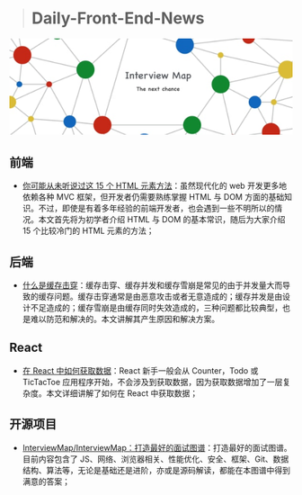 
> # Daily-Front-End-News

[![cover][img]][link]

[img]: https://github.com/fengshangwuqi/Daily-Front-End-News/blob/master/history/2018/07/22/InterviewMap.jpg "InterviewMap/InterviewMap：打造最好的面试图谱"
[link]: https://yuchengkai.cn/docs/zh/

## 前端

- [你可能从未听说过这 15 个 HTML 元素方法](http://t.cn/Rg1MPVU)：虽然现代化的 web 开发更多地依赖各种 MVC 框架，但开发者仍需要熟练掌握 HTML 与 DOM 方面的基础知识。不过，即使是有着多年经验的前端开发者，也会遇到一些不明所以的情况。本文首先将为初学者介绍 HTML 与 DOM 的基本常识，随后为大家介绍 15 个比较冷门的 HTML 元素的方法；

## 后端

- [什么是缓存击穿](http://t.cn/Rg1JNGB)：缓存击穿、缓存并发和缓存雪崩是常见的由于并发量大而导致的缓存问题。缓存击穿通常是由恶意攻击或者无意造成的；缓存并发是由设计不足造成的；缓存雪崩是由缓存同时失效造成的，三种问题都比较典型，也是难以防范和解决的。本文讲解其产生原因和解决方案。

## React

- [在 React 中如何获取数据](https://www.robinwieruch.de/react-fetching-data/)：React 新手一般会从 Counter，Todo 或 TicTacToe 应用程序开始，不会涉及到获取数据，因为获取数据增加了一层复杂度。本文详细讲解了如何在 React 中获取数据；

## 开源项目

- [InterviewMap/InterviewMap：打造最好的面试图谱](https://yuchengkai.cn/docs/zh/)：打造最好的面试图谱。目前内容包含了 JS、网络、浏览器相关、性能优化、安全、框架、Git、数据结构、算法等，无论是基础还是进阶，亦或是源码解读，都能在本图谱中得到满意的答案；